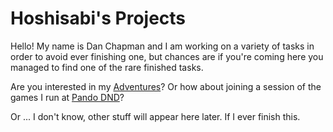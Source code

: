 # Hoshisabi's Projects

Hello! My name is Dan Chapman and I am working on a variety of tasks in order to avoid ever finishing one, but chances are
if you're coming here you managed to find one of the rare finished tasks.

Are you interested in my [Adventures](adventures.md)? Or how about joining a session of the games I run at [Pando DND](http://pandodnd.com)?

Or ... I don't know, other stuff will appear here later. If I ever finish this.
